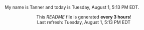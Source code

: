 My name is Tanner and today is Tuesday, August 1, 5:13 PM EDT.

<p align="center">This <i>README</i> file is generated <b>every 3 hours</b>!</br>Last refresh: Tuesday, August 1, 5:13 PM EDT<br /></p>
